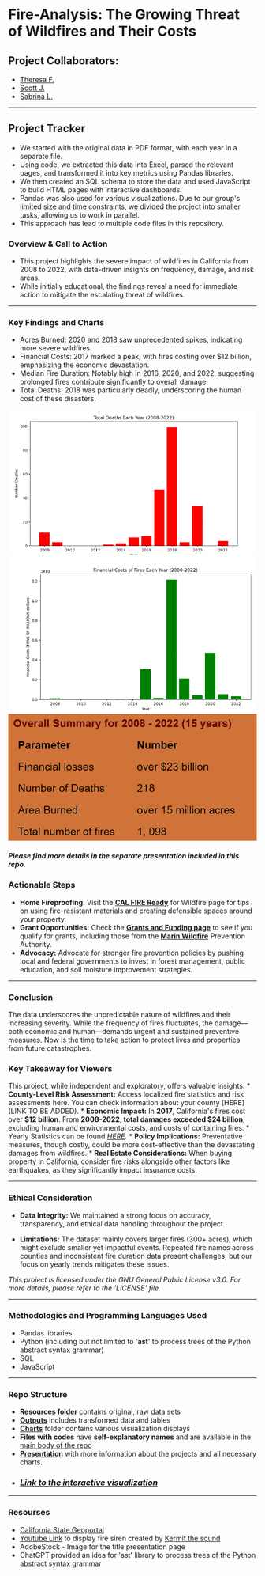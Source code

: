 # Fire-Analysis: The Growing Threat of Wildfires and Their Costs

## Project Collaborators:

* [Theresa F.](https://github.com/TheresaFregoso)
* [Scott J.](https://github.com/UtahPando)
* [Sabrina L.](https://github.com/LegallyNotBlonde)
___

## Project Tracker

* We started with the original data in PDF format, with each year in a separate file. 
* Using code, we extracted this data into Excel, parsed the relevant pages, and transformed it into key metrics using Pandas libraries. 
* We then created an SQL schema to store the data and used JavaScript to build HTML pages with interactive dashboards. 
* Pandas was also used for various visualizations. Due to our group's limited size and time constraints, we divided the project into smaller tasks, allowing us to work in parallel. 
* This approach has lead to multiple code files in this repository.

### Overview & Call to Action

* This project highlights the severe impact of wildfires in California from 2008 to 2022, with data-driven insights on frequency, damage, and risk areas.
* While initially educational, the findings reveal a need for immediate action to mitigate the escalating threat of wildfires.

___

### Key Findings and Charts

* Acres Burned: 2020 and 2018 saw unprecedented spikes, indicating more severe wildfires.
* Financial Costs: 2017 marked a peak, with fires costing over $12 billion, emphasizing the economic devastation.
* Median Fire Duration: Notably high in 2016, 2020, and 2022, suggesting prolonged fires contribute significantly to overall damage.
* Total Deaths: 2018 was particularly deadly, underscoring the human cost of these disasters.

![alt text](image.png)
![alt text](image-1.png)
![alt text](image-2.png)

#### *Please find more details in the separate presentation included in this repo.*

### Actionable Steps
* **Home Fireproofing**: Visit the **[CAL FIRE Ready](https://readyforwildfire.org)** for Wildfire page for tips on using fire-resistant materials and creating defensible spaces around your property.
* **Grant Opportunities:** Check the **[Grants and Funding page](https://cafiresafecouncil.org/)** to see if you qualify for grants, including those from the **[Marin Wildfire](https://www.marinwildfire.org/)** Prevention Authority.
* **Advocacy:** Advocate for stronger fire prevention policies by pushing local and federal governments to invest in forest management, public education, and soil moisture improvement strategies.

___

### Conclusion
The data underscores the unpredictable nature of wildfires and their increasing severity. While the frequency of fires fluctuates, the damage—both economic and human—demands urgent and sustained preventive measures. Now is the time to take action to protect lives and properties from future catastrophes.

### Key Takeaway for Viewers
This project, while independent and exploratory, offers valuable insights:
    * **County-Level Risk Assessment:** Access localized fire statistics and risk assessments here. You can check information about your county [HERE](LINK TO BE ADDED).
    * **Economic Impact:** In **2017**, California's fires cost over **$12 billion**. From **2008-2022, total damages exceeded $24 billion**, excluding human and environmental costs, and costs of containing fires.
    * Yearly Statistics can be found *[HERE](https://example.com/yearly-statistics).*
    * **Policy Implications:** Preventative measures, though costly, could be more cost-effective than the devastating damages from wildfires.
    * **Real Estate Considerations:** When buying property in California, consider fire risks alongside other factors like earthquakes, as they significantly impact insurance costs.
___

### Ethical Consideration

* **Data Integrity:** We maintained a strong focus on accuracy, transparency, and ethical data handling throughout the project.

* **Limitations:** The dataset mainly covers larger fires (300+ acres), which might exclude smaller yet impactful events. Repeated fire names across counties and inconsistent fire duration data present challenges, but our focus on yearly trends mitigates these issues.

*This project is licensed under the GNU General Public License v3.0. For more details, please refer to the 'LICENSE' file.*
___

### Methodologies and Programming Languages Used
* Pandas libraries 
* Python (including but not limited to '**ast**' to process trees of the Python abstract syntax grammar)
* SQL 
* JavaScript

___

### Repo Structure
* **[Resources folder](https://github.com/LegallyNotBlonde/Fire-Analysis/tree/main/Resources)** contains original, raw data sets
* **[Outputs](https://github.com/LegallyNotBlonde/Fire-Analysis/tree/main/Outputs)** includes transformed data and tables
* **[Charts](https://github.com/LegallyNotBlonde/Fire-Analysis/tree/main/Charts)** folder contains various visualization displays
* **Files with codes** have **self-explanatory names** and are available in the [main body of the repo](https://github.com/LegallyNotBlonde/Fire-Analysis)
* **[Presentation](https://docs.google.com/presentation/d/18218T6EQrjeQu0vUXJoN1WikxMXPLT6Y-v4c-PHHHL0/edit#slide=id.p)** with more information about the projects and all necessary charts.
* ### *[Link to the interactive visualization](http://127.0.0.1:5500/index.html)*

___

### Resourses 
* [California State Geoportal](https://gis.data.ca.gov/)
* [Youtube Link](https://www.youtube.com/watch?v=VEtICDT_ZmI) to display fire siren created by [Kermit the sound](https://www.youtube.com/@kermitthesound389)
* AdobeStock - Image for the title presentation page
* ChatGPT provided an idea for 'ast' library to process trees of the Python abstract syntax grammar

